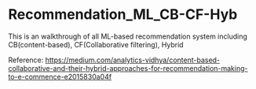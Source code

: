 # Recommendation_ML_CB-CF-Hyb
This is an walkthrough of all ML-based recommendation system including CB(content-based), CF(Collaborative filtering), Hybrid

Reference:
https://medium.com/analytics-vidhya/content-based-collaborative-and-their-hybrid-approaches-for-recommendation-making-to-e-commence-e2015830a04f

